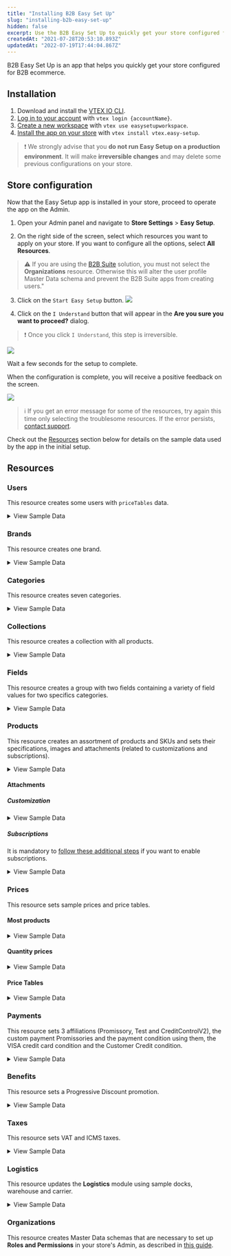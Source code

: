 ```yaml
---
title: "Installing B2B Easy Set Up"
slug: "installing-b2b-easy-set-up"
hidden: false
excerpt: Use the B2B Easy Set Up to quickly get your store configured for B2B ecommerce.
createdAt: "2021-07-28T20:53:10.893Z"
updatedAt: "2022-07-19T17:44:04.867Z"
---
```


B2B Easy Set Up is an app that helps you quickly get your store configured for B2B ecommerce.

## Installation

1. Download and install the [VTEX IO CLI](https://developers.vtex.com/docs/guides/vtex-io-documentation-vtex-io-cli-installation-and-command-reference).
2. [Log in to your account](https://developers.vtex.com/docs/guides/vtex-io-documentation-2-basicsetuptodevelopinvtexio#step-1---logging-in-to-your-vtex-account) with `vtex login {accountName}`.
3. [Create a new workspace](https://developers.vtex.com/docs/guides/vtex-io-documentation-2-basicsetuptodevelopinvtexio#step-2---creating-your-own-workspace) with `vtex use easysetupworkspace`.
4. [Install the app on your store](https://developers.vtex.com/docs/guides/vtex-io-documentation-installing-an-app) with `vtex install vtex.easy-setup`.
  
>❗ We strongly advise that you **do not run Easy Setup on a production environment**. It will make **irreversible changes** and may delete some previous configurations on your store.
  
## Store configuration

Now that the Easy Setup app is installed in your store, proceed to operate the app on the Admin.

1. Open your Admin panel and navigate to **Store Settings** > **Easy Setup**.

2. On the right side of the screen, select which resources you want to apply on your store. If you want to configure all the options, select **All Resources**.

  >⚠️ If you are using the [B2B Suite](https://developers.vtex.com/docs/guides/vtex-b2b-suite) solution, you must not select the **Organizations** resource. Otherwise this will alter the user profile Master Data schema and prevent the B2B Suite apps from creating users."

3. Click on the `Start Easy Setup` button.
   ![](https://cdn.jsdelivr.net/gh/vtexdocs/dev-portal-content@main/images/installing-b2b-easy-set-up-0.PNG)

4. Click on the `I Understand` button that will appear in the **Are you sure you want to proceed?** dialog.

  >❗ Once you click `I Understand`, this step is irreversible.

![](https://cdn.jsdelivr.net/gh/vtexdocs/dev-portal-content@main/images/installing-b2b-easy-set-up-1.PNG)

Wait a few seconds for the setup to complete.

When the configuration is complete, you will receive a positive feedback on the screen.

![](https://cdn.jsdelivr.net/gh/vtexdocs/dev-portal-content@main/images/installing-b2b-easy-set-up-2.PNG)

> ℹ️️ If you get an error message for some of the resources, try again this time only selecting the troublesome resources. If the error persists, [contact support](https://help.vtex.com/support).

Check out the [Resources](https://developers.vtex.com/docs/guides/installing-b2b-easy-set-up#resources) section below for details on the sample data used by the app in the initial setup.

## Resources

### Users

This resource creates some users with `priceTables` data.

<details>
  <summary>View Sample Data</summary>
  <ul>
    <li>Email: <code>john@email.com</code></li>
    <ul>
      <li>PriceTable: platinum</li>
    </ul>
    <br />
    <li>Email: <code>steven@email.com</code></li>
    <ul>
      <li>PriceTable: gold</li>
    </ul>
    <br />
    <li>Email: <code>chris@email.com</code></li>
    <ul>
      <li>PriceTable: silver</li>
    </ul>
  </ul>
</details>

### Brands

This resource creates one brand.

<details>
  <summary>View Sample Data</summary>
  <ul>
    <li>Name: Brand (9280)</li>
  </ul>
</details>

### Categories

This resource creates seven categories.

<details>
  <summary>View Sample Data</summary>
  <ul>
    <li>Name: Apparel (9281)</li>
    <li>Name: Food and beverage (9282)</li>
    <li>Name: Sporting (9283)</li>
    <li>Name: Agribusiness (9284)</li>
    <li>Name: Home Appliance (9285)</li>
    <li>Name: Computer & Software (9286)</li>
    <li>Name: Power tools (9287)</li>
  </ul>
</details>

### Collections

This resource creates a collection with all products.

<details>
  <summary>View Sample Data</summary>
  <ul>
    <li>Name: All</li>
    <li>Type: Inclusive</li>
    <li>BrandId: 9280 (Brand)</li>
  </ul>
</details>

### Fields

This resource creates a group with two fields containing a variety of field values for two specifics categories.

<details>
  <summary>View Sample Data</summary>
  <ul>
    <li>Group: Specifications</li>
    <br />
    <li>Category: Apparel (9281)</li>
    <ul>
      <li>Field: Clothes Size</li>
      <li>Field Values: S, M, L and XL</li>
    </ul>
    <br />
    <li>Category: Sporting (9283)</li>
    <ul>
      <li>Field: Shoes Size</li>
      <li>Field Values: 8, 8.5, 9, 9.5 and 10</li>
    </ul>
  </ul>
</details>

### Products

This resource creates an assortment of products and SKUs and sets their specifications, images and attachments (related to customizations and subscriptions).

<details>
    <summary>View Sample Data</summary>
    <ul>
        <details>
            <summary>Category: Apparel (9281)</summary>
            <ul>
                <li>Product Name: adidas Men's Performance Polo - Blast Blue (880001)</li>
                <ul>
                    <li>SKU Name: S (880010)</li>
                    <li>SKU Name: M (880011)</li>
                    <li>SKU Name: L (880012)</li>
                    <li>SKU Name: XL (880013)</li>
                </ul>
                <br />
                <li>Product Name: adidas Men's Performance Polo - Green Night (880002)</li>
                <ul>
                    <li>SKU Name: S (880020)</li>
                    <li>SKU Name: M (880021)</li>
                    <li>SKU Name: L (880022)</li>
                    <li>SKU Name: XL (880023)</li>
                </ul>
                <br />
                <li>Product Name: adidas Women's Microdot Polo - Night Indigo (880003)</li>
                <ul>
                    <li>SKU Name: S (880030)</li>
                    <li>SKU Name: M (880031)</li>
                    <li>SKU Name: L (880032)</li>
                    <li>SKU Name: XL (880033)</li>
                </ul>
                <br />
                <li>Product Name: adidas Women's Microdot Polo - True Pink (880004)</li>
                <ul>
                    <li>SKU Name: S (880040)</li>
                    <li>SKU Name: M (880041)</li>
                    <li>SKU Name: L (880042)</li>
                    <li>SKU Name: XL (880043)</li>
                </ul>
            </ul>
        </details>
        <details>
            <summary>Category: Food and beverage (9282)</summary>
            <ul>
                <li>Product Name: Yellow Onions (10 lbs.) (880026)</li>
                <ul>
                    <li>SKU Name: _same name_ (880260)</li>
                </ul>
                <br />
                <li>Product Name: Cauliflower Fresh (880027)</li>
                <ul>
                    <li>SKU Name: _same name_ (880270)</li>
                </ul>
                <br />
                <li>Product Name: Asparagus Green Conventional (880028)</li>
                <ul>
                    <li>SKU Name: _same name_ (880280)</li>
                </ul>
                <br />
                <li>Product Name: Fresh Hass Avocadoes (880029)</li>
                <ul>
                    <li>SKU Name: _same name_ (880290)</li>
                </ul>
                <br />
                <li>Product Name: Fresh Coconuts (880030)</li>
                <ul>
                    <li>SKU Name: _same name_ (880300)</li>
                </ul>
                <br />
                <li>Product Name: Whole Watermelon Mini Fresh (880031)</li>
                <ul>
                    <li>SKU Name: _same name_ (880310)</li>
                </ul>
                <br />
                <li>Product Name: Navel Oranges Grown Large Fresh (880032)</li>
                <ul>
                    <li>SKU Name: _same name_ (880320)</li>
                </ul>
                <br />
                <li>Product Name: Navel Oranges Grown Large Fresh, Pack of 10 (880039)</li>
                <ul>
                    <li>SKU Kit: _same name_ (880390)</li>
                    <li>SKU Components: 10un of Navel Oranges Grown Large Fresh</li>
                </ul>
            </ul>
        </details>
        <details>
            <summary>Category: Sporting (9283)</summary>
            <ul>
                <li>Product Name: Nike Men's Roshe G Spikeless Golf Shoes (880005)</li>
                <ul>
                    <li>SKU Name: 8 (880050)</li>
                    <li>SKU Name: 8.5 (880051)</li>
                    <li>SKU Name: 9 (880052)</li>
                    <li>SKU Name: 9.5 (880053)</li>
                    <li>SKU Name: 10 (880054)</li>
                </ul>
                <br />
                <li>Product Name: Nike Men's Air Max 1 G Spikeless Golf Shoes (880006)</li>
                <ul>
                    <li>SKU Name: 8 (880060)</li>
                    <li>SKU Name: 8.5 (880061)</li>
                    <li>SKU Name: 9 (880062)</li>
                    <li>SKU Name: 9.5 (880063)</li>
                    <li>SKU Name: 10 (880064)</li>
                </ul>
                <br />
                <li>Product Name: Nike Air Max 270 G Spikeless Golf Shoes (880007)</li>
                <ul>
                    <li>SKU Name: 8 (880070)</li>
                    <li>SKU Name: 8.5 (880071)</li>
                    <li>SKU Name: 9 (880072)</li>
                    <li>SKU Name: 9.5 (880073)</li>
                    <li>SKU Name: 10 (880074)</li>
                </ul>
                <br />
                <li>Product Name: Skechers Women's Go Golf Drive 4 Dogs At Play Spikeless Golf Shoes (880008)</li>
                <ul>
                    <li>SKU Name: 8 (880080)</li>
                    <li>SKU Name: 8.5 (880081)</li>
                    <li>SKU Name: 9 (880082)</li>
                    <li>SKU Name: 9.5 (880083)</li>
                    <li>SKU Name: 10 (880084)</li>
                </ul>
            </ul>
        </details>
        <details>
            <summary>Category: Agribusiness (9284)</summary>
            <ul>
                <li>Product Name: 2020 APACHE AS1040 (880033)</li>
                <ul>
                    <li>SKU Name: _same name_ (880330)</li>
                </ul>
                <br />
                <li>Product Name: 2 POST CANOPY (880034)</li>
                <ul>
                    <li>SKU Name: _same name_ (880340)</li>
                </ul>
                <br />
                <li>Product Name: 2020 AMACSA PH390 (880035)</li>
                <ul>
                    <li>SKU Name: _same name_ (880350)</li>
                </ul>
                <br />
                <li>Product Name: Faceplate Combine Snout (880036)</li>
                <ul>
                    <li>SKU Name: _same name_ (880360)</li>
                </ul>
                <br />
                <li>Product Name: 2016 MK MARTIN ENT MKGB788 Blades/Box Scraper (880037)</li>
                <ul>
                    <li>SKU Name: _same name_ (880370)</li>
                </ul>
                <br />
                <li>Product Name: 1998 JOHN DEERE 8400T (880038)</li>
                <ul>
                    <li>SKU Name: _same name_ (880380)</li>
                </ul>
            </ul>
        </details>
        <details>
            <summary>Category: Home Appliance (9285)</summary>
            <ul>
                <li>Product Name: Weber 45010001 Spirit II E-310 3-Burner Liquid Propane Grill, Black (880021)</li>
                <ul>
                    <li>SKU Name: _same name_ (880210)</li>
                </ul>
                <br />
                <li>Product Name: iRobot Roomba 675 Robot Vacuum-Wi-Fi Connectivity, Works with Alexa, Good for Pet
                    Hair,
                    Carpets, Hard Floors, Self-Charging (880022)</li>
                <ul>
                    <li>SKU Name: _same name_ (880220)</li>
                </ul>
                <br />
                <li>Product Name: ALROCKET Dehumidifier 35oz(1000ml) Small Dehumidifier for 2100 Cubic Feet (260 sq ft)
                    Portable
                    and Compact Ultra Quiet (880023)</li>
                <ul>
                    <li>SKU Name: _same name_ (880230)</li>
                </ul>
                <br />
                <li>Product Name: McCulloch MC1375 Canister Steam Cleaner with 20 Accessories (880024)</li>
                <ul>
                    <li>SKU Name: _same name_ (880240)</li>
                </ul>
                <br />
                <li>Product Name: Cuisinart GR-4N 5-in-1 Griddler (880025)</li>
                <ul>
                    <li>SKU Name: _same name_ (880250)</li>
                </ul>
            </ul>
        </details>
        <details>
            <summary>Category: Computer & Software (9286)</summary>
            <ul>
                <li>Product Name: Acer Aspire Z24-890-UA91 AIO Desktop - Windows 10 (880015)</li>
                <ul>
                    <li>SKU Name: _same name_ (880150)</li>
                </ul>
                <br />
                <li>Product Name: Lenovo IdeaCentre AIO 3 - Windows 10 (880016)</li>
                <ul>
                    <li>SKU Name: _same name_ (880160)</li>
                </ul>
                <br />
                <li>Product Name: Acer Aspire TC-885-UA92 Desktop - Windows 10 (880017)</li>
                <ul>
                    <li>SKU Name: _same name_ (880170)</li>
                </ul>
                <br />
                <li>Product Name: CYBERPOWERPC Gamer Xtreme VR Gaming PC - Windows 10 (880018)</li>
                <ul>
                    <li>SKU Name: _same name_ (880180)</li>
                </ul>
                <br />
                <li>Product Name: Acer Aspire 5 Slim Laptop - Windows 10 (880019)</li>
                <ul>
                    <li>SKU Name: _same name_ (880190)</li>
                </ul>
                <br />
                <li>Product Name: Jumper EZbook X3 Windows 10 Laptop (880020)</li>
                <ul>
                    <li>SKU Name: _same name_ (880200)</li>
                </ul>
                <br />
                <li>Product Name: Acer Aspire z24 890 + Acer Aspire ATC 885 (880040)</li>
                <ul>
                    <li>SKU Kit: _same name_ (880400)</li>
                </ul>
                <li>SkuComponents:</li>
                <ul>
                    <li>1un of Acer Aspire Z24-890-UA91 AIO Desktop - Windows 10 (880015)</li>
                    <li>1un of Acer Aspire TC-885-UA92 Desktop - Windows 10 (880017)</li>
                </ul>
            </ul>
        </details>
        <details>
            <summary>Category: Power tools (9287)</summary>
            <ul>
                <li>Product Name: BLACK+DECKER 20V MAX Drill & Home Tool Kit, 68 Piece (LDX120PK),Black/Orange (880009)</li>
                <ul>
                    <li>SKU Name: _same name_ (880090)</li>
                </ul>
                <br />
                <li>Product Name: BLACK+DECKER 20V MAX Cordless Drill / Driver with 30-Piece Accessories (LD120VA) (880010)</li>
                <ul>
                    <li>SKU Name: _same name_ (880100)</li>
                </ul>
                <br />
                <li>Product Name: BLACK+DECKER 20V Max Cordless Chainsaw, 10-Inch, Tool Only (LCS1020B) (880011)</li>
                <ul>
                    <li>SKU Name: _same name_ (880110)</li>
                </ul>
                <br />
                <li>Product Name: BLACK+DECKER 20V MAX Cordless Drill Combo Kit, 2-Tool (BD2KITCDDI),Black/Orange Impact Combo Kit (880012)</li>
                <ul>
                    <li>SKU Name: _same name_ (880120)</li>
                </ul>
                <br />
                <li>Product Name: BLACK+DECKER 20V MAX 5-1/2-Inch Cordless Circular Saw, Tool Only (BDCCS20B) (880013)</li>
                <ul>
                    <li>SKU Name: _same name_ (880130)</li>
                </ul>
                <br />
                <li>Product Name: BLACK+DECKER 20V MAX 5-1/2-Inch Cordless Circular Saw (BDCCS20C) (880014)</li>
                <ul>
                    <li>SKU Name: _same name_ (880140)</li>
                </ul>
            </ul>
        </details>
    </ul>
</details>

#### Attachments

##### Customization

<details>
  <summary>View Sample Data</summary>
    <ul>
      <li>Name: T-Shirt Customization (T-Shirt Name - 15 characters)</li>
      <li>Products: adidas Men's Performance Polo - Blast Blue (880001)</li>
    </ul>
</details>

##### Subscriptions

It is mandatory to [follow these additional steps](https://help.vtex.com/tutorial/como-configurar-assinatura-v2--1FA9dfE7vJqxBna9Nft5Sj#2-how-to-install-the-subscription-app) if you want to enable subscriptions.

<details>
  <summary>View Sample Data</summary>
    <ul>
    <li>Name: Subscription</li>
    <li>Products: All from category Food and beverage (9282)</li>
    </ul>
</details>

### Prices

This resource sets sample prices and price tables.

#### Most products

<details>
  <summary>View Sample Data</summary>
    <ul>
      <li>ListPrice: 30.00</li>
      <li>BasePrice: between 50.00 and 2000.00</li>
      <li>Markup: 0%</li>
    </ul>
</details>

#### Quantity prices

<details>
  <summary>View Sample Data</summary>
    <ul>
      <li>Product Name: BLACK+DECKER 20V MAX Cordless Drill / Driver with 30-Piece Accessories (LD120VA) (880100)</li>
      <li>ListPrice: null</li>
      <li>BasePrice: 100.00</li>
      <li>FixedPrices:</li>
      <ul>
      <li>Minimum Quantity: 1</li>
      <li>Value: 100.00</li>
      <li>Minimum Quantity: 10</li>
      <li>Value: 90.00</li>
      <li>Minimum Quantity: 50</li>
      <li>Value: 80.00</li>
      <li>Minimum Quantity: 100</li>
      <li>Value: 70.00</li>
      </ul>
    </ul>
</details>

#### Price Tables

<details>
  <summary>View Sample Data</summary>
    <ul>
      <li>Name: silver</li>
      <ul>
        <li>Percentual Modifier: -5%</li>
      </ul>
      <br/>
      <li>Name: gold</li>
      <ul>
        <li>Percentual Modifier: -10%</li>
      </ul>
      <br/>
      <li>Name: platinum</li>
      <ul>
        <li>Percentual Modifier: -15%</li>
      </ul>
    </ul>
</details>

### Payments

This resource sets 3 affiliations (Promissory, Test and CreditControlV2), the custom payment Promissories and the payment condition using them, the VISA credit card condition and the Customer Credit condition.

<details>
  <summary>View Sample Data</summary>
    <ul>
      <li>Affiliation: Promissory</li>
      <ul>
        <li>Custom Payment: Promissory (201)</li>
        <li>Payment Condition: Promissory</li>
      </ul>
      <br/>
      <li>Affiliation: Test</li>
      <ul>
        <li>Payment Condition: VISA (credit card)</li>
      </ul>
      <br/>
      <li>Affiliation: CreditControlV2</li>
      <ul>
        <li>Payment Conditions:</li>
        <li>15 days (0% interest)</li>
        <li>30 days (0% interest)</li>
        <li>15 and 30 days (1% interest)</li>
        <li>15, 30 and 45 days (1.5% interest)</li>
      </ul>
    </ul>
</details>

### Benefits

This resource sets a Progressive Discount promotion.

<details>
  <summary>View Sample Data</summary>
    <ul>
      <li>Name: Progressive Discount</li>
      <li>Conditions:</li>
      <li>Start: 2010-01-01</li>
      <li>End: 2070-01-01</li>
      <li>Collection: All</li>
      <li>Benefit:</li>
      <ul>
        <li>Quantity: 5</li>
        <li>Discount: 5%</li>
        <li>Quantity: 10</li>
        <li>Discount: 15%</li>
        <li>Quantity: 15</li>
        <li>Discount: 25%</li>
        <li>Quantity: 20</li>
        <li>Discount: 35%</li>
      </ul>
    </ul>
</details>

### Taxes

This resource sets VAT and ICMS taxes.

<details>
  <summary>View Sample Data</summary>
    <ul>
      <li>Name: VAT</li><ul>
      <li>Condition:</li>
      <li>Start: 2010-01-01</li>
      <li>End: 2070-01-01</li>
      <li>Category: Agribusiness (9284)</li>
      <li>Tax: 5%</li></ul>
      <br/>
      <li>Name: ICMS</li><ul>
      <li>Condition:</li>
      <li>Start: 2010-01-01</li>
      <li>End: 2070-01-01</li>
      <li>Category: Agribusiness (9284)</li>
      <li>Tax: 12%</li></ul>
    </ul>
</details>

### Logistics

This resource updates the **Logistics** module using sample docks, warehouse and carrier.

<details>
  <summary>View Sample Data</summary>
  <ul>
    <li>Freight Values:</li>
    <ul>
      <li>Country: BRA</li>
      <li>ZipCodeStart: 0</li>
      <li>ZipCodeEnd: 9999999</li>
      <li>Country: USA</li>
      <li>ZipCodeStart: 0</li>
      <li>ZipCodeEnd: 99999999</li>
    </ul>
    <li>Docks:</li>
    <ul>
      <li>Name: Doca Principal (1)</li>
      <ul>
        <li>Country: BRA</li>
      </ul>
      <li>Name: Main Dock (2)</li>
      <ul>
        <li>Country: USA</li>
      </ul>
    </ul>
    <li>Warehouse:</li>
    <ul>
      <li>Name: Estoque (1_1)</li>
      <li>Docks:</li>
      <ul>
        <li>Doca Principal (1)</li>
        <li>Main Dock (2)</li>
      </ul>
    </ul>
  </ul>
</details>

### Organizations

This resource creates Master Data schemas that are necessary to set up **Roles and Permissions** in your store's Admin, as described in [this guide](https://developers.vtex.com/docs/guides/installing-the-b2b-store-theme#create-master-data-schemas).
